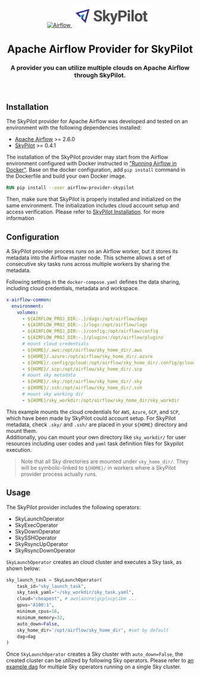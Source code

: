 <p align="center">
  <a href="https://www.airflow.apache.org">
    <img alt="Airflow" src="https://cwiki.apache.org/confluence/download/attachments/145723561/airflow_transparent.png?api=v2" width="60" /> 
  </a>
  <a href="https://skypilot.readthedocs.io">
    <img alt="Airflow" src="https://raw.githubusercontent.com/skypilot-org/skypilot/master/docs/source/images/skypilot-wide-light-1k.png" height="60" />
  </a>
</p>
<h1 align="center">
  Apache Airflow Provider for SkyPilot
</h1>
  <h3 align="center">
A provider you can utilize multiple clouds on Apache Airflow through SkyPilot.
</h3>

<br/>

## Installation

The SkyPilot provider for Apache Airflow was developed and tested on an environment with the following dependencies installed:

- [Apache Airflow](https://airflow.apache.org/) >= 2.6.0
- [SkyPilot](https://skypilot.readthedocs.io) >= 0.4.1

The installation of the SkyPilot provider may start from the Airflow environment configured with Docker instructed in ["Running Airflow in Docker"](https://airflow.apache.org/docs/apache-airflow/stable/howto/docker-compose/index.html).
Base on the docker configuration, add `pip install` command in the Dockerfile and build your own Docker image. 
```Dockerfile
RUN pip install --user airflow-provider-skypilot
```

Then, make sure that SkyPilot is properly installed and initialized on the same environment. The initialization includes cloud account setup and access verification. 
Please refer to [SkyPilot Installation](https://skypilot.readthedocs.io/en/latest/getting-started/installation.html). 
for more information 



## Configuration 
A SkyPilot provider process runs on an Airflow worker, but it stores its metadata into the Airflow master node. 
This scheme allows a set of consecutive sky tasks runs across multiple workers by sharing the metadata.

Following settings in the `docker-compose.yaml` defines the data sharing, including cloud credentials, metadata and workspace. 

```yaml
x-airflow-common:
  environment:
    volumes:
      - ${AIRFLOW_PROJ_DIR:-.}/dags:/opt/airflow/dags
      - ${AIRFLOW_PROJ_DIR:-.}/logs:/opt/airflow/logs
      - ${AIRFLOW_PROJ_DIR:-.}/config:/opt/airflow/config
      - ${AIRFLOW_PROJ_DIR:-.}/plugins:/opt/airflow/plugins
      # mount cloud credentials
      - ${HOME}/.aws:/opt/airflow/sky_home_dir/.aws
      - ${HOME}/.azure:/opt/airflow/sky_home_dir/.azure
      - ${HOME}/.config/gcloud:/opt/airflow/sky_home_dir/.config/gcloud
      - ${HOME}/.scp:/opt/airflow/sky_home_dir/.scp
      # mount sky metadata 
      - ${HOME}/.sky:/opt/airflow/sky_home_dir/.sky
      - ${HOME}/.ssh:/opt/airflow/sky_home_dir/.ssh
      # mount sky working dir
      - ${HOME}/sky_workdir:/opt/airflow/sky_home_dir/sky_workdir
```
This example mounts the cloud credentials for `AWS`, `Azure`, `GCP`, and `SCP`,
which have been made by SkyPilot could account setup. 
For SkyPilot metadata, check `.sky/` and `.ssh/` are placed in your `${HOME}` directory and mount them.  
Additionally, you can mount your own directory like `sky_workdir/` for user resources including user codes and `yaml` task definition files for Skypilot execution.
> Note that all Sky directories are mounted under `sky_home_dir/`. 
> They will be symbolic-linked to `${HOME}/` in workers where a SkyPilot provider process actually runs. 



## Usage
The SkyPilot provider includes the following operators:
- SkyLaunchOperator
- SkyExecOperator
- SkyDownOperator
- SkySSHOperator
- SkyRsyncUpOperator
- SkyRsyncDownOperator

`SkyLaunchOperator` creates an cloud cluster and executes a Sky task, as shown below:
```python
sky_launch_task = SkyLaunchOperator(
    task_id="sky_launch_task",
    sky_task_yaml="~/sky_workdir/sky_task.yaml",
    cloud="cheapest", # aws|azure|gcp|scp|ibm ...
    gpus="A100:1",
    minimum_cpus=16,
    minimum_memory=32,
    auto_down=False,
    sky_home_dir='/opt/airflow/sky_home_dir', #set by default
    dag=dag
)
```
Once `SkyLaunchOperator` creates a Sky cluster with `auto_down=False`, the created cluster can be utilized by following Sky operators. 
Please refer to [an example dag](https://github.com/skypilot-sds/airflow-provider-skypilot/blob/master/skypilot_provider/example_dags/sky_airflow_example.py) for multiple Sky operators running on a single Sky cluster. 





















